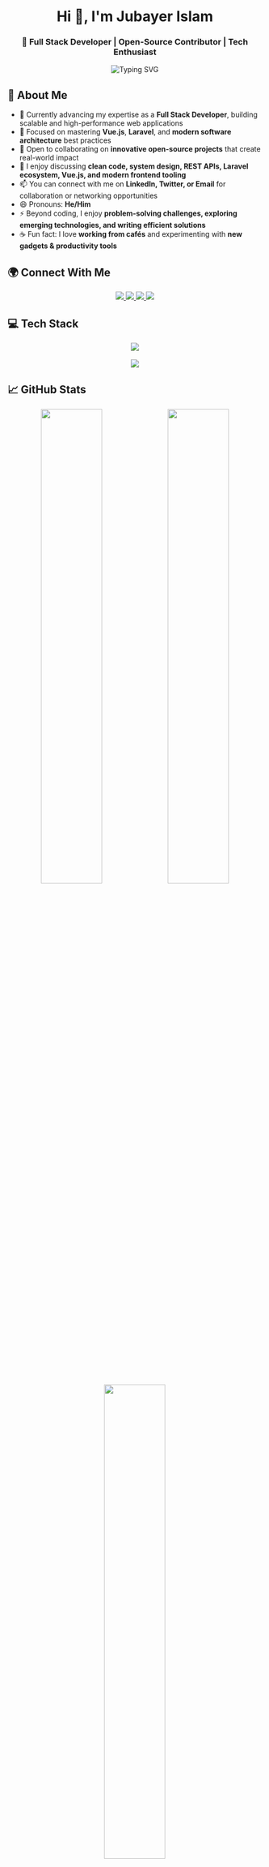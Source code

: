 <h1 align="center">Hi 👋, I'm Jubayer Islam</h1>
<h3 align="center">🚀 Full Stack Developer | Open-Source Contributor | Tech Enthusiast</h3>

<p align="center">
  <img src="https://readme-typing-svg.herokuapp.com?font=Fira+Code&weight=500&size=22&pause=1000&center=true&vCenter=true&width=440&lines=Full+Stack+Web+Developer;Vue.js+%2F+Laravel+Specialist;Tech+Lover+%26+Open+Source+Contributor" alt="Typing SVG" />
</p>

## 💫 About Me  

- 🔭 Currently advancing my expertise as a **Full Stack Developer**, building scalable and high-performance web applications  
- 🌱 Focused on mastering **Vue.js**, **Laravel**, and **modern software architecture** best practices  
- 👯 Open to collaborating on **innovative open-source projects** that create real-world impact  
- 💬 I enjoy discussing **clean code, system design, REST APIs, Laravel ecosystem, Vue.js, and modern frontend tooling**  
- 📫 You can connect with me on **LinkedIn, Twitter, or Email** for collaboration or networking opportunities  
- 😄 Pronouns: **He/Him**  
- ⚡ Beyond coding, I enjoy **problem-solving challenges, exploring emerging technologies, and writing efficient solutions**  
- ☕ Fun fact: I love **working from cafés** and experimenting with **new gadgets & productivity tools**  



## 🌍 Connect With Me

<p align="center">
  <a href="https://linkedin.com/in/yourusername" target="_blank">
    <img src="https://img.shields.io/badge/LinkedIn-0077B5?style=for-the-badge&logo=linkedin&logoColor=white" />
  </a>
  <a href="https://twitter.com/yourusername" target="_blank">
    <img src="https://img.shields.io/badge/Twitter-1DA1F2?style=for-the-badge&logo=twitter&logoColor=white" />
  </a>
  <a href="mailto:youremail@example.com" target="_blank">
    <img src="https://img.shields.io/badge/Gmail-D14836?style=for-the-badge&logo=gmail&logoColor=white" />
  </a>
  <a href="https://yourwebsite.com" target="_blank">
    <img src="https://img.shields.io/badge/Portfolio-000000?style=for-the-badge&logo=firefox&logoColor=white" />
  </a>
</p>

## 💻 Tech Stack

<p align="center">
  <img src="https://skillicons.dev/icons?i=php,laravel,vue,js,nodejs,html,css,react,aws,firebase,github,figma,mysql,mongodb,tailwind" />
  <br/><br/>
  <img src="https://skillicons.dev/icons?i=git,wordpress,azure,nestjs,bootstrap,jquery,nginx,sqlite,vite" />
</p>


## 📈 GitHub Stats

<p align="center">
  <img src="https://github-readme-stats.vercel.app/api?username=jubayerislam&theme=radical&show_icons=true&hide_border=false&include_all_commits=true&count_private=true" width="49%"/>
  <img src="https://streak-stats.demolab.com?user=jubayerislam&theme=radical&hide_border=false&border_radius=4.5" width="49%"/>
</p>

<p align="center">
  <img src="https://github-readme-stats.vercel.app/api/top-langs/?username=jubayerislam&layout=compact&theme=radical&hide_border=false" width="49%"/>
</p>


## 🔝 Top Contributed Repositories

<p align="center">
  <img src="https://github-contributor-stats.vercel.app/api?username=jubayerislam&limit=5&theme=dark&combine_all_yearly_contributions=true" />
</p>

## ✨ Fun Extras  

<p align="center">
  <img src="https://github-readme-activity-graph.vercel.app/graph?username=jubayerislam&theme=radical" />
</p>


---

<!-- Proudly created with GPRM ( https://gprm.itsvg.in ) -->
